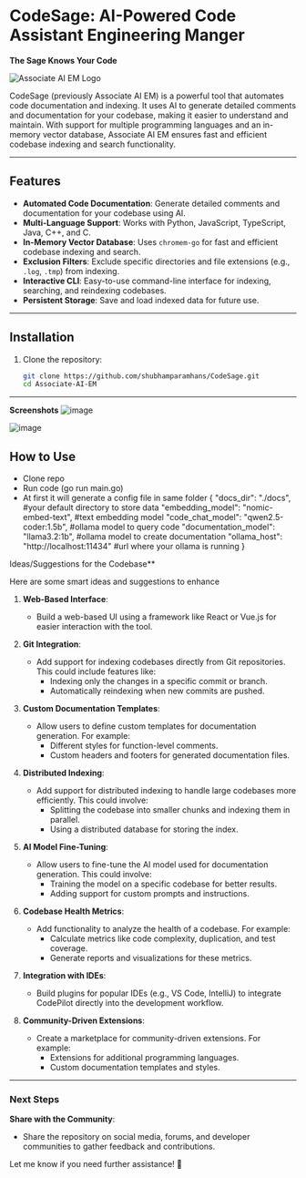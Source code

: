 # CodeSage: AI-Powered Code  Assistant Engineering Manger
**The Sage Knows Your Code**

![Associate AI EM Logo](https://s3.ca-central-1.amazonaws.com/logojoy/logos/215622747/no_padding.png?8606.300000011921) <!-- Add a logo if you have one -->

CodeSage (previously Associate AI EM) is a powerful tool that automates code documentation and indexing. 
It uses AI to generate detailed comments and documentation for your codebase, making it easier to understand and maintain. 
With support for multiple programming languages and an in-memory vector database, Associate AI EM ensures fast and efficient codebase indexing and search functionality.

---

## Features

- **Automated Code Documentation**: Generate detailed comments and documentation for your codebase using AI.
- **Multi-Language Support**: Works with Python, JavaScript, TypeScript, Java, C++, and C.
- **In-Memory Vector Database**: Uses `chromem-go` for fast and efficient codebase indexing and search.
- **Exclusion Filters**: Exclude specific directories and file extensions (e.g., `.log`, `.tmp`) from indexing.
- **Interactive CLI**: Easy-to-use command-line interface for indexing, searching, and reindexing codebases.
- **Persistent Storage**: Save and load indexed data for future use.

---

## Installation

1. Clone the repository:
   ```bash
   git clone https://github.com/shubhamparamhans/CodeSage.git
   cd Associate-AI-EM
---
**Screenshots**
![image](https://github.com/user-attachments/assets/3e3fc85e-4789-4cf3-8262-6ea0e8a98140)

![image](https://github.com/user-attachments/assets/07448c14-181b-46c9-ad91-dc818b8b2a5b)

## How to Use
- Clone repo
- Run code (go run main.go)
- At first it will generate a config file in same folder
  {
  "docs_dir": "./docs",   #your default directory to store data
  "embedding_model": "nomic-embed-text", #text embedding model
  "code_chat_model": "qwen2.5-coder:1.5b", #ollama model to query code
  "documentation_model": "llama3.2:1b", #ollama model to create documentation
  "ollama_host": "http://localhost:11434" #url where your ollama is running
  }

 Ideas/Suggestions for the Codebase**

Here are some smart ideas and suggestions to enhance

1. **Web-Based Interface**:
   - Build a web-based UI using a framework like React or Vue.js for easier interaction with the tool.

2. **Git Integration**:
   - Add support for indexing codebases directly from Git repositories. This could include features like:
     - Indexing only the changes in a specific commit or branch.
     - Automatically reindexing when new commits are pushed.

3. **Custom Documentation Templates**:
   - Allow users to define custom templates for documentation generation. For example:
     - Different styles for function-level comments.
     - Custom headers and footers for generated documentation files.

4. **Distributed Indexing**:
   - Add support for distributed indexing to handle large codebases more efficiently. This could involve:
     - Splitting the codebase into smaller chunks and indexing them in parallel.
     - Using a distributed database for storing the index.

5. **AI Model Fine-Tuning**:
   - Allow users to fine-tune the AI model used for documentation generation. This could involve:
     - Training the model on a specific codebase for better results.
     - Adding support for custom prompts and instructions.

6. **Codebase Health Metrics**:
   - Add functionality to analyze the health of a codebase. For example:
     - Calculate metrics like code complexity, duplication, and test coverage.
     - Generate reports and visualizations for these metrics.

7. **Integration with IDEs**:
   - Build plugins for popular IDEs (e.g., VS Code, IntelliJ) to integrate CodePilot directly into the development workflow.

8. **Community-Driven Extensions**:
   - Create a marketplace for community-driven extensions. For example:
     - Extensions for additional programming languages.
     - Custom documentation templates and styles.

---

### **Next Steps**

**Share with the Community**:
   - Share the repository on social media, forums, and developer communities to gather feedback and contributions.

Let me know if you need further assistance! 🚀
